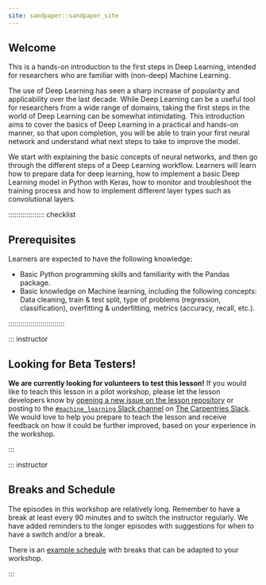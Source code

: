 ```yaml
---
site: sandpaper::sandpaper_site
---
```

## Welcome
This is a hands-on introduction to the first steps in Deep Learning, intended for researchers who are familiar with (non-deep) Machine Learning.

The use of Deep Learning has seen a sharp increase of popularity and applicability over the last decade. While Deep Learning can be a useful tool for researchers from a wide range of domains, taking the first steps in the world of Deep Learning can be somewhat intimidating. This introduction aims to cover the basics of Deep Learning in a practical and hands-on manner, so that upon completion, you will be able to train your first neural network and understand what next steps to take to improve the model.

We start with explaining the basic concepts of neural networks, and then go through the different steps of a Deep Learning workflow. Learners will learn how to prepare data for deep learning, how to implement a basic Deep Learning model in Python with Keras, how to monitor and troubleshoot the training process and how to implement different layer types such as convolutional layers.

:::::::::::::::::: checklist

## Prerequisites
Learners are expected to have the following knowledge:

- Basic Python programming skills and familiarity with the Pandas package.
- Basic knowledge on Machine learning, including the following concepts: Data cleaning, train & test split, type of problems (regression, classification), overfitting & underfitting, metrics (accuracy, recall, etc.).

::::::::::::::::::::::::::::

::: instructor

## Looking for Beta Testers!
**We are currently looking for volunteers to test this lesson!**
If you would like to teach this lesson in a pilot workshop,
please let the lesson developers know by
[opening a new issue on the lesson repository](https://github.com/carpentries-incubator/deep-learning-intro/issues/new)
or posting to the [`#machine_learning` Slack channel](https://swcarpentry.slack.com/archives/CKLUYLY2F)
on [The Carpentries Slack](https://swc-slack-invite.herokuapp.com/).
We would love to help you prepare to teach the lesson and
receive feedback on how it could be further improved,
based on your experience in the workshop.

:::

::: instructor

## Breaks and Schedule

The episodes in this workshop are relatively long.
Remember to have a break at least every 90 minutes and to switch the instructor regularly.
We have added reminders to the longer episodes with suggestions for when to have a switch and/or a break.

There is an [example schedule](schedule.html) with breaks that can be adapted to your workshop.

:::
